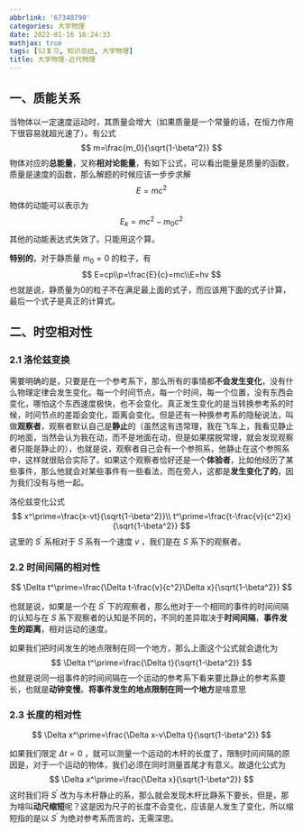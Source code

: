 ```yaml
---
abbrlink: '67348790'
categories: 大学物理
date: 2022-01-16 16:24:33
mathjax: true
tags: [S2复习, 知识总结, 大学物理]
title: 大学物理-近代物理
---
```


## 一、质能关系

当物体以一定速度运动时，其质量会增大（如果质量是一个常量的话，在恒力作用下很容易就超光速了）。有公式
$$
m=\frac{m_0}{\sqrt{1-\beta^2}}
$$
物体对应的**总能量**，又称**相对论能量**，有如下公式，可以看出能量是质量的函数，质量是速度的函数，那么解题的时候应该一步步求解
$$
E=mc^2
$$
物体的动能可以表示为
$$
E_k=mc^2-m_0c^2
$$
其他的动能表达式失效了。只能用这个算。

**特别的**，对于静质量 $m_0=0$ 的粒子，有
$$
E=cp\\p=\frac{E}{c}=mc\\E=hv
$$
也就是说，静质量为0的粒子不在满足最上面的式子，而应该用下面的式子计算，最后一个式子是真正的计算式。

## 二、时空相对性

### 2.1 洛伦兹变换

需要明确的是，只要是在一个参考系下，那么所有的事情都**不会发生变化**，没有什么物理定律会发生变化。每一个时间节点，每一个时间，每一个位置，没有东西会变化，哪怕这个东西速度极快，也不会变化。真正发生变化的是当转换参考系的时候，时间节点的差距会变化，距离会变化。但是还有一种换参考系的隐秘说法，叫做**观察者**，观察者默认自己是**静止**的（虽然这有违常理，我在飞车上，我看见静止的地面，当然会认为我在动，而不是地面在动，但是如果摆脱常理，就会发现观察者只能是静止的），也就是说，观察者自己会有一个参照系，他静止在这个参照系中，这样就很贴合实际了。如果这个观察者恰好还是一个**体验者**，比如他经历了某些事件，那么他就会对某些事件有一些看法，而在旁人，这都是**发生变化了的**，因为我们没有与他一起。

洛伦兹变化公式
$$
x^\prime=\frac{x-vt}{\sqrt{1-\beta^2}}\\
t^\prime=\frac{t-\frac{v}{c^2}x}{\sqrt{1-\beta^2}}
$$
这里的 $S^\prime$ 系相对于 $S$ 系有一个速度 $v$ ，我们是在 $S$ 系下的观察者。

### 2.2 时间间隔的相对性

$$
\Delta t^\prime=\frac{\Delta t-\frac{v}{c^2}\Delta x}{\sqrt{1-\beta^2}}
$$

也就是说，如果是一个在 $S^\prime$ 下的观察者，那么他对于一个相同的事件的时间间隔的认知与在 $S$ 系下观察者的认知是不同的，不同的差异取决于**时间间隔**，**事件发生的距离**，相对运动的速度。

如果我们把时间发生的地点限制在同一个地方，那么上面这个公式就会退化为
$$
\Delta t^\prime=\frac{\Delta t}{\sqrt{1-\beta^2}}
$$
也就是说同一组事件的时间间隔在一个运动的参考系下看来要比静止的参考系要长，也就是**动钟变慢**。**将事件发生的地点限制在同一个地方**是啥意思

### 2.3 长度的相对性

$$
\Delta x^\prime=\frac{\Delta x-v\Delta t}{\sqrt{1-\beta^2}}
$$

如果我们限定 $\Delta t=0$ ，就可以测量一个运动的木杆的长度了，限制时间间隔的原因是，对于一个运动的物体，我们必须在同时测量首尾才有意义。故退化公式为
$$
\Delta x^\prime=\frac{\Delta x}{\sqrt{1-\beta^2}}
$$
这时我们将 $S^\prime$ 改为与木杆静止的系，那么就会发现木杆比静系下要长，但是，那为啥叫**动尺缩短**呢？这是因为尺子的长度不会变化，应该是人发生了变化，所以缩短指的是以 $S^\prime$ 为绝对参考系而言的，无需深思。
